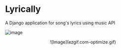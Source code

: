 # Lyrically
A Django application for song's lyrics using music API

![image](https://user-images.githubusercontent.com/44247241/50498401-69a8c980-0a0e-11e9-9e98-32f4569e4712.png)
<center> ![Image](ezgif.com-optimize.gif) </center>
